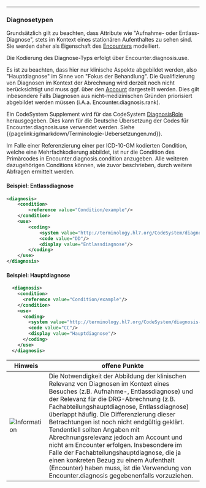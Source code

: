 ------

### Diagnosetypen 

Grundsätzlich gilt zu beachten, dass Attribute wie "Aufnahme- oder Entlass-Diagnose", stets im Kontext eines stationären Aufenthaltes zu sehen sind.
Sie werden daher als Eigenschaft des [Encounters](http://hl7.org/fhir/r4/encounter.html) modelliert.

Die Kodierung des Diagnose-Typs erfolgt über Encounter.diagnosis.use.

Es ist zu beachten, dass hier nur klinische Aspekte abgebildet werden, also "Hauptdiagnose" im Sinne von "Fokus der Behandlung". 
Die Qualifizierung von Diagnosen im Kontext der Abrechnung wird derzeit noch nicht berücksichtigt und muss ggf. über den [Account](https://www.hl7.org/fhir/r4/account.html) dargestellt werden. Dies gilt inbesondere Falls Diagnosen aus nicht-medizinischen Gründen priorisiert abgebildet werden müssen (i.A.a. Encounter.diagnosis.rank). 

Ein CodeSystem Supplement wird für das CodeSystem [DiagnosisRole](http://terminology.hl7.org/CodeSystem/diagnosis-role) herausgegeben. Dies kann für die Deutsche Übersetzung der Codes für Encounter.diagnosis.use verwendet werden. Siehe {{pagelink:ig/markdown/Terminologie-Uebersetzungen.md}}.

Im Falle einer Referenzierung einer per ICD-10-GM kodierten Condition, welche eine Mehrfachkodierung abbildet, ist nur die Condition  des Primärcodes in Encounter.diagnosis.condition anzugeben. Alle weiteren dazugehörigen Conditions können, wie zuvor beschrieben, durch weitere Abfragen ermittelt werden.

#### Beispiel: Entlassdiagnose
```xml
<diagnosis>
    <condition>
        <reference value="Condition/example"/>
    </condition>
    <use>
        <coding>
            <system value="http://terminology.hl7.org/CodeSystem/diagnosis-role"/>
            <code value="DD"/>
            <display value="Entlassdiagnose"/>
        </coding>
    </use>
</diagnosis>
```
#### Beispiel: Hauptdiagnose
```xml
  <diagnosis>
    <condition>
      <reference value="Condition/example"/>
    </condition>
    <use>
      <coding>
        <system value="http://terminology.hl7.org/CodeSystem/diagnosis-role"/>
        <code value="CC"/>
        <display value="Hauptdiagnose"/>
      </coding>
    </use>
  </diagnosis>
```
| Hinweis | offene Punkte |
|---------|---------------------|
|![Information](https://wiki.hl7.de/images/thumb/Under_construction_icon-blue.svg/100px-Under_construction_icon-blue.svg.png)| Die Notwendigkeit der Abbildung der klinischen Relevanz von Diagnosen im Kontext eines Besuches (z.B. Aufnahme-, Entlassdiagnose) und der Relevanz für die DRG-Abrechnung (z.B. Fachabteilungshauptdiagnose, Entlassdiagnose) überlappt häufig. Die Differenzierung dieser Betrachtungen ist noch nicht endgültig geklärt. Tendentiell sollten Angaben mit Abrechnungsrelevanz jedoch am Account und nicht am Encounter erfolgen. Insbesondere im Falle der Fachabteilungshauptdiagnose, die ja einen konkreten Bezug zu einem Aufenthalt (Encounter) haben muss, ist die Verwendung von Encounter.diagnosis gegebenenfalls vorzuziehen. |
